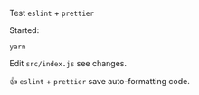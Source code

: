 Test `eslint` + `prettier`

Started: 

```
yarn
```

Edit `src/index.js` see changes.

👍 `eslint` + `prettier` save auto-formatting code.